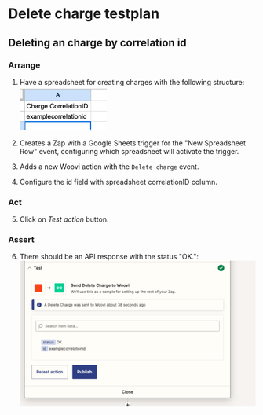 # Delete charge testplan

## Deleting an charge by correlation id
### Arrange
1. Have a spreadsheet for creating charges with the following structure:
![Example spreadsheet](./__assets__/delete-charge-spreadsheet.png)

2. Creates a Zap with a Google Sheets trigger for the "New Spreadsheet Row" event, configuring which spreadsheet will activate the trigger.

3. Adds a new Woovi action with the `Delete charge` event.

4. Configure the id field with spreadsheet correlationID column.

### Act
5. Click on _Test action_ button.

### Assert
6. There should be an API response with the status "OK.":
![Test result](./__assets__/delete-charge-test-result.png)